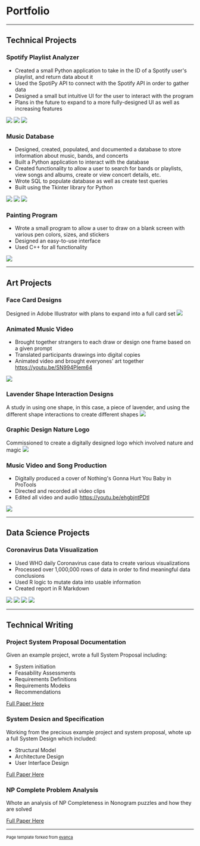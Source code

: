 # Portfolio


---


## Technical Projects


### Spotify Playlist Analyzer
- Created a small Python application to take in the ID of a Spotify user's playlist, and return data about it
- Used the SpotiPy API to connect with the Spotify API in order to gather data
- Designed a small but intuitive UI for the user to interact with the program
- Plans in the future to expand to a more fully-designed UI as well as increasing features
<img src="images/spot01.png?raw=true"/>
<img src="images/spot02.png?raw=true"/>
<img src="images/spot03.png?raw=true"/>


### Music Database
- Designed, created, populated, and documented a database to store information about music, bands, and concerts
- Built a Python application to interact with the database
- Created functionality to allow a user to search for bands or playlists, view songs and albums, create or view concert details, etc.
- Wrote SQL to populate database as well as create test queries
- Built using the Tkinter library for Python
<img src="images/db01.png?raw=true"/>
<img src="images/db02.png?raw=true"/>
<img src="images/db03.png?raw=true"/>


### Painting Program
- Wrote a small program to allow a user to draw on a blank screen with various pen colors, sizes, and stickers
- Designed an easy-to-use interface
- Used C++  for all functionality
<img src="images/painterProject.png?raw=true"/>



---



## Art Projects


### Face Card Designs
Designed in Adobe Illustrator with plans to expand into a full card set
<img src="images/CardArt.jpg?raw=true"/>


### Animated Music Video
- Brought together strangers to each draw or design one frame based on a given prompt
- Translated participants drawings into digital copies
- Animated video and brought everyones' art together
https://youtu.be/SN994PIem64
<img src="images/amv01.png?raw=true"/>


### Lavender Shape Interaction Designs
A study in using one shape, in this case, a piece of lavender, and using the different shape interactions to create different shapes
<img src="images/LavenderArt.png?raw=true"/>


### Graphic Design Nature Logo
Commissioned to create a digitally designed logo which involved nature and magic
<img src="images/magicVineDrawing.jpg?raw=true"/>


### Music Video and Song Production
- Digitally produced a cover of Nothing's Gonna Hurt You Baby in ProTools
- Directed and recorded all video clips
- Edited all video and audio 
https://youtu.be/ehgbjntPDtI
<img src="images/mv1.png?raw=true"/>



---



## Data Science Projects


### Coronavirus Data Visualization 
- Used WHO daily Coronavirus case data to create various visualizations
- Processed over 1,000,000 rows of data in order to find meaningful data conclusions
- Used R logic to mutate data into usable information
- Created report in R Markdown
<img src="images/cv3.png?raw=true"/>
<img src="images/cv4.png?raw=true"/>
<img src="images/cv1.png?raw=true"/>
<img src="images/cv2.png?raw=true"/>



---



## Technical Writing


### Project System Proposal Documentation
Given an example project, wrote a full System Proposal including: 
- System initiation
- Feasability Assessments
- Requirements Definitions
- Requirements Modeks
- Recommendations 

[Full Paper Here](/pdf/SystemProposal.pdf)



### System Desicn and Specification
Working from the precious example project and system proposal, whote up a full System Design which included: 
- Structural Model
- Architecture Design
- User Interface Design

[Full Paper Here](/pdf/SystemDesign.pdf)



### NP Complete Problem Analysis
Whote an analysis of NP Completeness in Nonogram puzzles and how they are solved

[Full Paper Here](/pdf/NPProblemPaper.pdf)



---



<p style="font-size:11px">Page template forked from <a href="https://github.com/evanca/quick-portfolio">evanca</a></p>
<!-- Remove above link if you don't want to attibute -->
